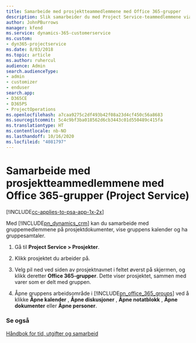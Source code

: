 ```yaml
---
title: Samarbeide med prosjektteammedlemmene med Office 365-grupper
description: Slik samarbeider du med Project Service-teammedlemmene via Office 365-grupper
author: JohnPBurrows
manager: kfend
ms.service: dynamics-365-customerservice
ms.custom:
- dyn365-projectservice
ms.date: 8/03/2018
ms.topic: article
ms.author: ruhercul
audience: Admin
search.audienceType:
- admin
- customizer
- enduser
search.app:
- D365CE
- D365PS
- ProjectOperations
ms.openlocfilehash: a7caa9275c2df493b42f08a23d4cf450c56a8683
ms.sourcegitcommit: 5c4c9bf3ba018562d6cb3443c01d550489c415fa
ms.translationtype: HT
ms.contentlocale: nb-NO
ms.lasthandoff: 10/16/2020
ms.locfileid: "4081797"
---
```

# <a name="collaborate-with-your-project-team-members-with-office-365-groups-project-service"></a>Samarbeide med prosjektteammedlemmene med Office 365-grupper (Project Service)

[!INCLUDE[cc-applies-to-psa-app-1x-2x](../includes/cc-applies-to-psa-app-1x-2x.md)]

Med [!INCLUDE[pn_dynamics_crm](../includes/pn-dynamics-crm.md)] kan du samarbeide med gruppemedlemmene på prosjektdokumenter, vise gruppens kalender og ha gruppesamtaler.  
  
1. Gå til **Project Service > Prosjekter**.  
  
2. Klikk prosjektet du arbeider på.  
  
3. Velg pil ned ved siden av prosjektnavnet i feltet øverst på skjermen, og klikk deretter **Office 365-grupper**. Dette viser prosjektet, sammen med varer som er delt med gruppen.  
  
4. Åpne gruppens arbeidsområde i [!INCLUDE[pn_office_365_groups](../includes/pn-office-365-groups.md)] ved å klikke **Åpne kalender** , **Åpne diskusjoner** , **Åpne notatblokk** , **Åpne dokumenter** eller **Åpne personer**.  
  
### <a name="see-also"></a>Se også  
 [Håndbok for tid, utgifter og samarbeid](../psa/time-expense-collaboration-guide.md)

